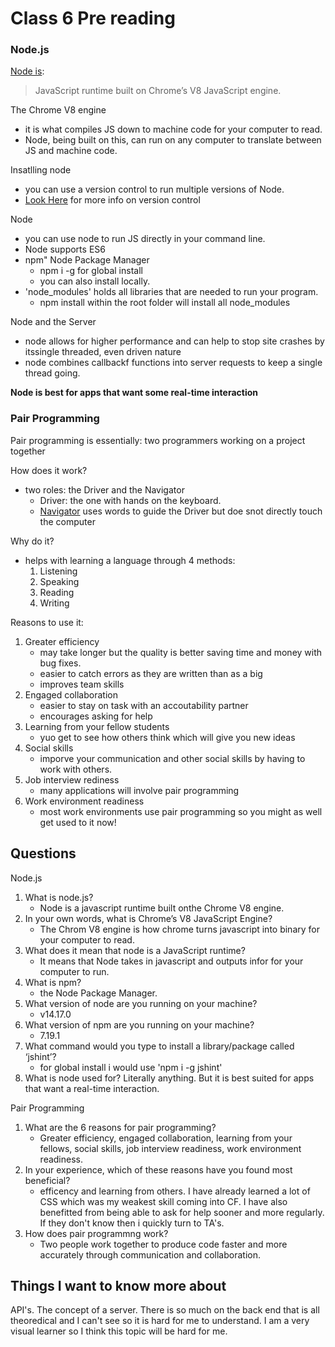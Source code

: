 # Class 6 Pre reading

### Node.js
[Node is](https://www.sitepoint.com/an-introduction-to-node-js/):
> JavaScript runtime built on Chrome’s V8 JavaScript engine.

The Chrome V8 engine
- it is what compiles JS down to machine code for your computer to read.
- Node, being built on this, can run on any computer to translate between JS and machine code.

Insatlling node
- you can use a version control to run multiple versions of Node.
- [Look Here](https://www.sitepoint.com/quick-tip-multiple-versions-node-nvm/) for more info on version control

Node
- you can use node to run JS directly in your command line. 
- Node supports ES6
- npm" Node Package Manager
  - npm i -g for global install
  - you can also install locally.
- 'node_modules' holds all libraries that are needed to run your program. 
  - npm install within the root folder will install all node_modules

Node and the Server
- node allows for higher performance and can help to stop site crashes by itssingle threaded, even driven nature
- node combines callbackf functions into server requests to keep a single thread going. 

**Node is best for apps that want some real-time interaction**

### Pair Programming
Pair programming is essentially: two programmers working on a project together

How does it work?
- two roles: the Driver and the Navigator
  - Driver: the one with hands on the keyboard.
  - [Navigator](https://www.codefellows.org/blog/6-reasons-for-pair-programming/) uses words to guide the Driver but doe snot directly touch the computer

Why do it?
- helps with learning a language through 4 methods:
   1. Listening
   2. Speaking
   3. Reading
   4. Writing

Reasons to use it:
1. Greater efficiency
    - may take longer but the quality is better saving time and money with bug fixes.
    - easier to catch errors as they are written than as a big
    - improves team skills
2. Engaged collaboration
    - easier to stay on task with an accoutability partner
    - encourages asking for help
3. Learning from your fellow students
    - yuo get to see how others think which will give you new ideas
4. Social skills
    - imporve your communication and other social skills by having to work with others.
5. Job interview rediness
    - many applications will involve pair programming
6. Work environment readiness
    - most work environments use pair programming so you might as well get used to it now!


## Questions
Node.js

1. What is node.js?
   - Node is a javascript runtime built onthe Chrome V8 engine.
2. In your own words, what is Chrome’s V8 JavaScript Engine?
    - The Chrom V8 engine is how chrome turns javascript into binary for your computer to read.
3. What does it mean that node is a JavaScript runtime?
   - It means that Node takes in javascript and outputs infor for your computer to run.
4. What is npm?
   - the Node Package Manager.
5. What version of node are you running on your machine?
   - v14.17.0
6. What version of npm are you running on your machine?
   - 7.19.1
7. What command would you type to install a library/package called ‘jshint’?    
    - for global install i would use 'npm i -g jshint'
8. What is node used for?
    Literally anything. But it is best suited for apps that want a real-time interaction.

Pair Programming
1. What are the 6 reasons for pair programming?
    - Greater efficiency, engaged collaboration, learning from your fellows, social skills, job interview readiness, work environment readiness.
2. In your experience, which of these reasons have you found most beneficial?
    - efficency and learning from others. I have already learned a lot of CSS which was my weakest skill coming into CF. I have also benefitted from being able to ask for help sooner and more regularly. If they don't know then i quickly turn to TA's.
3. How does pair programmng work?
    - Two people work together to produce code faster and more accurately through communication and collaboration. 


## Things I want to know more about
API's.
The concept of a server. There is so much on the back end that is all theoredical and I can't see so it is hard for me to understand. I am a very visual learner so I think this topic will be hard for me. 